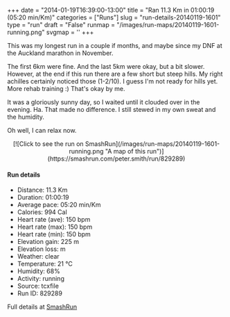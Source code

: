 +++
date = "2014-01-19T16:39:00-13:00"
title = "Ran 11.3 Km in 01:00:19 (05:20 min/Km)"
categories = ["Runs"]
slug = "run-details-20140119-1601"
type = "run"
draft = "False"
runmap = "/images/run-maps/20140119-1601-running.png"
svgmap = '<polyline points="93 14, 91 17, 92 18, 96 19, 96 23, 99 28, 95 35, 95 37, 100 41, 100 47, 97 56, 97 62, 99 66, 100 71, 97 75, 97 79, 94 90, 92 89, 62 83, 44 79, 21 74, 17 70, 7 59, 1 54, 0 44, 1 34, 22 32, 44 34, 54 34, 62 30, 79 16, 83 17, 83 15, 85 13, 89 11, 93 11">'
+++

This was my longest run in a couple if months, and maybe since my DNF at the Auckland marathon in November.  

The first 6km were fine. And the last 5km were okay, but a bit slower. However, at the end if this run there are a few short but steep hills. My right achilles certainly noticed those (1-2/10). I guess I'm not ready for hills yet. More rehab training :)  That's okay by me. 


It was a gloriously sunny day, so I waited until it clouded over in the evening. Ha. That made no difference. I still stewed in my own sweat and the humidity. 

Oh well, I can relax now. 



<!--more-->

<center>
[![Click to see the run on SmashRun](/images/run-maps/20140119-1601-running.png "A map of this run")](https://smashrun.com/peter.smith/run/829289)
</center>

#### Run details

* Distance: 11.3 Km
* Duration: 01:00:19
* Average pace: 05:20 min/Km
* Calories: 994 Cal
* Heart rate (ave): 150 bpm
* Heart rate (max): 150 bpm
* Heart rate (min): 150 bpm
* Elevation gain: 225 m
* Elevation loss:  m
* Weather: clear
* Temperature: 21 &deg;C
* Humidity: 68%
* Activity: running
* Source: tcxfile
* Run ID: 829289

Full details at [SmashRun](https://smashrun.com/peter.smith/run/829289)